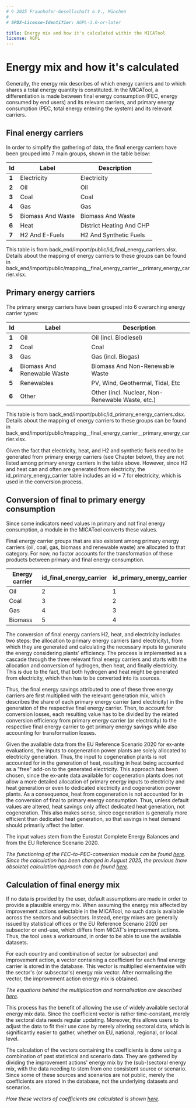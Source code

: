 ```yaml
---
# © 2025 Fraunhofer-Gesellschaft e.V., München
#
# SPDX-License-Identifier: AGPL-3.0-or-later

title: Energy mix and how it's calculated within the MICATool
license: AGPL
---
```


<!--
© 2024, 2025 Fraunhofer-Gesellschaft e.V., München

SPDX-License-Identifier: AGPL-3.0-or-later
-->

Energy mix and how it's calculated
============

Generally, the energy mix describes of which energy carriers and to which shares
a total energy quantity is constituted. 
In the MICATool, a differentiation is made between final energy consumption (FEC, energy consumed by end users)
and its relevant carriers, and primary energy consumption (PEC, total energy entering the system)
and its relevant carriers.

Final energy carriers
-----

In order to simplify the gathering of data, the final energy carriers have been grouped 
into 7 main groups, shown in the table below:

| **Id** | **Label**         | **Description**          |
|--------|-------------------|--------------------------|
| **1**  | Electricity       | Electricity              |
| **2**  | Oil               | Oil                      |
| **3**  | Coal              | Coal                     |
| **4**  | Gas               | Gas                      |
| **5**  | Biomass And Waste | Biomass And Waste        |
| **6**  | Heat              | District Heating And CHP |
| **7**  | H2 And E\-Fuels   | H2 And Synthetic Fuels   |

This table is from back_end/import/public/id_final_energy_carriers.xlsx.
Details about the mapping of energy carriers to these groups can be found in
back_end/import/public/mapping__final_energy_carrier__primary_energy_carrier.xlsx.

Primary energy carriers
-----

The primary energy carriers have been grouped into 6 overarching energy carrier types:

| **Id** | **Label**                   | **Description**                                       |
|--------|-----------------------------|-------------------------------------------------------|
| **1**  | Oil                         | Oil \(incl\. Biodiesel\)                              |
| **2**  | Coal                        | Coal                                                  |
| **3**  | Gas                         | Gas \(incl\. Biogas\)                                 |
| **4**  | Biomass And Renewable Waste | Biomass And Non\-Renewable Waste                      |
| **5**  | Renewables                  | PV, Wind, Geothermal, Tidal, Etc                      |
| **6**  | Other                       | Other \(incl\. Nuclear, Non\-Renewable Waste, etc\.\) |


This table is from back_end/import/public/id_primary_energy_carriers.xlsx.
Details about the mapping of energy carriers to these groups can be found in
back_end/import/public/mapping__final_energy_carrier__primary_energy_carrier.xlsx.

Given the fact that electricity, heat, and H2 and synthetic fuels need to be generated
from primary energy carriers (see Chapter below), they are not listed among 
primary energy carriers in the table above. However, since H2 and heat can and often are generated from electricity, the id_primary_energy_carrier table includes an id = 7 for electricity, which is used in the conversion process.

Conversion of final to primary energy consumption
-----

Since some indicators need values in primary and not final energy consumption, a module
in the MICATool converts these values.

Final energy carrier groups that are also existent among primary energy carriers 
(oil, coal, gas, biomass and renewable waste) are allocated to that category. For 
now, no factor accounts for the transformation of these products between primary
and final energy consumption.

| Energy carrier| id_final_energy_carrier | id_primary_energy_carrier |
| ------ | ------ | ------ |
| Oil | 2 | 1 |
| Coal | 3 | 2 |
| Gas | 4   | 3 |
| Biomass | 5 | 4 |

The conversion of final energy carriers H2, heat, and electricity includes two steps: the allocation to primary energy carriers (and electricity), from which they are generated and calculating the necessary inputs to generate the energy considering plants' efficiency.
The process is implemented as a cascade through the three relevant final energy carriers and starts with the allocation and conversion of hydrogen, then heat, and finally electricity. This is due to the fact, that both hydrogen and heat might be generated from electricity, which then has to be converted into its sources.

Thus, the final energy savings attributed to one of these three energy carriers are first multiplied with the relevant generation mix, which describes the share of each primary energy carrier (and electricity) in the generation of the respective final energy carrier. Then, to account for conversion losses, each resulting value has to be divided by the related conversion efficiency from primary energy carrier (or electricity) to the respective final energy carrier to get primary energy savings while also accounting for transformation losses.

Given the available data from the EU Reference Scenario 2020 for ex-ante evaluations, the inputs to cogeneration power plants are solely allocated to electricity generation. Thus, the input to cogeneration plants is not accounted for in the generation of heat, resulting in heat being accounted as a "free" add-on to the generated electricity. This approach has been chosen, since the ex-ante data available for cogeneration plants does not allow a more detailed allocation of primary energy inputs to electricity and heat generation or even to dedicated electricity and cogeneration power plants. As a consequence, heat from cogeneration is not accounted for in the conversion of final to primary energy consumption. Thus, unless default values are altered, heat savings only affect dedicated heat generation, not cogeneration. This also makes sense, since cogeneration is generally more efficient than dedicated heat generation, so that savings in heat demand should primarily affect the latter.

The input values stem from the Eurostat Complete Energy Balances and from
the EU Reference Scenario 2020.

*The functioning of the FEC-to-PEC-conversion module can be found [here](./FEC_to_PEC.md). Since the calculation has been changed in August 2025, the previous (now obsolete) calculation approach can be found [here](FEC_to_PEC_old.md).*

Calculation of final energy mix
----
If no data is provided by the user, default assumptions are made in order to provide
a plausible energy mix.
When assuming the energy mix affected by improvement actions selectable in the MICATool,
no such data is available across the sectors and subsectors. Instead, energy mixes are 
generally issued by statistical offices or the EU Reference Scenario 2020 per subsector
or end-use, which differs from MICAT's improvement actions. Thus, the tool uses a 
workaround, in order to be able to use the available datasets. 

For each country and combination of sector (or subsector) and improvement action, 
a vector containing a coefficient for each final energy carrier is stored in the database. 
This vector is multiplied elementwise with the sector's (or subsector's) energy mix vector.
After normalising the vector, the improvement action energy mix is obtained.

*The equations behind the multiplication and normalisation are described [here](./lambda_chi.md).*

This process has the benefit of allowing the use of widely available sectoral energy mix
data. Since the coefficient vector is rather time-constant, merely the sectoral data needs
regular updating. Moreover, this allows users to adjust the data to fit their use case by
merely altering sectoral data, which is significantly easier to gather, whether on EU,
national, regional, or local level.

The calculation of the vectors containing the coefficients is done using a combination of
past statistical and scenario data. They are gathered by dividing the improvement actions' 
energy mix by the (sub-)sectoral energy mix, with the data needing to stem from one 
consistent source or scenario. Since some of these sources and scenarios are not public, 
merely the coefficients are stored in the database, not the underlying datasets and scenarios.

*How these vectors of coefficients are calculated is shown [here](./chi_calc.md).*













